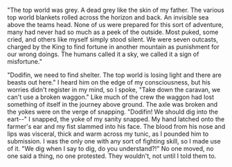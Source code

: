 "The top world was grey. A dead grey like the skin of my father. The various top world blankets rolled across the horizon and back. An invisible sea above the teams head. None of us were prepared for this sort of adventure, many had never had so much as a peek of the outside. Most puked, some cried, and others like myself simply stood silent. We were seven outcasts, charged by the King to find fortune in another mountain as punishment for our wrong doings. The humans called it a sky, we called it a sign of misfortune."

"Dodifin, we need to find shelter. The top world is losing light and there are beasts out here." I heard him on the edge of my consciousness, but his worries didn't register in my mind, so I spoke, "Take down the caravan, we can't use a broken waggon." Like much of the crew the waggon had lost something of itself in the journey above ground. The axle was broken and the yokes were on the verge of snapping. "Dodifin! We should dig into the eart--" I snapped, the yoke of my sanity snapped. My hand latched onto the farmer's ear and my fist slammed into his face. The blood from his nose and lips was visceral, thick and warm across my tunic, as I pounded him to submission. I was the only one with any sort of fighting skill, so I made use of it. "We dig when I say to dig, do you understand?!" No one moved, no one said a thing, no one protested. They wouldn't, not until I told them to.